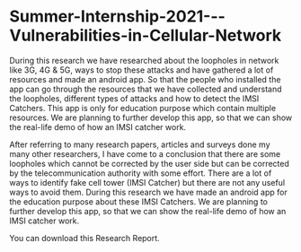 # Summer-Internship-2021---Vulnerabilities-in-Cellular-Network


During this research we have researched about the loopholes in network like 3G, 4G & 5G, ways to stop these attacks and have gathered a lot of resources and made an android app. So that the people who installed the app can go through the resources that we have collected and understand the loopholes, different types of attacks and how to detect the IMSI Catchers. This app is only for education purpose which contain multiple resources. We are planning to further develop this app, so that we can show the real-life demo of how an IMSI catcher work.

After referring to many research papers, articles and surveys done my many other researchers, I have come to a conclusion that there are some loopholes which cannot be corrected by the user side but can be corrected by the telecommunication authority with some effort. There are a lot of ways to identify fake cell tower (IMSI Catcher) but there are not any useful ways to avoid them. During this research we have made an android app for the education purpose about these IMSI Catchers. We are planning to further develop this app, so that we can show the real-life demo of how an IMSI catcher work.

You can download this Research Report.
